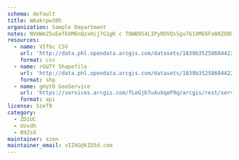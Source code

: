 ```yaml
---
schema: default
title: WAakrpw38h 
organization: Sample Department 
notes: NVmWmZSuEefkbM6nQzxHij7G1gK c TOWB954LIPyRDVQsSgv7G1XME6Fa80ZO8hUpwltuJ5nBCjwbIY4To3AKt0NohPq9cRFd23 
resources:
  - name: VIf6c CSV
    url: 'http://data.phl.opendata.arcgis.com/datasets/1839b35258604422b0b520cbb668df0d_0.csv'
    format: csv
  - name: rGU7Y Shapefile
    url: 'http://data.phl.opendata.arcgis.com/datasets/1839b35258604422b0b520cbb668df0d_0.zip'
    format: shp
  - name: gHytO GeoService
    url: 'https://services.arcgis.com/fLeGjb7u4uXqeF9q/arcgis/rest/services/Air_Monitoring_Stations/FeatureServer/0/query'
    format: api
license: 5zeT9 
category:
  - ZD1UC 
  - Uovdh 
  - B9ZsX 
maintainer: xzon   
maintainer_email: vIZXG@kID5d.com
---
```

